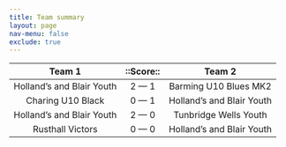 ```yaml
---
title: Team summary
layout: page
nav-menu: false
exclude: true
---
```




|           Team 1            |  ::Score::  |           Team 2            |
|:---------------------------:|:-----------:|:---------------------------:|
| Holland’s and Blair Youth | 2 &mdash; 1 |    Barming U10 Blues MK2    |
|      Charing U10 Black      | 0 &mdash; 1 | Holland’s and Blair Youth |
| Holland’s and Blair Youth | 2 &mdash; 0 |    Tunbridge Wells Youth    |
|      Rusthall Victors       | 0 &mdash; 0 | Holland’s and Blair Youth |

 <br /><br /><br />